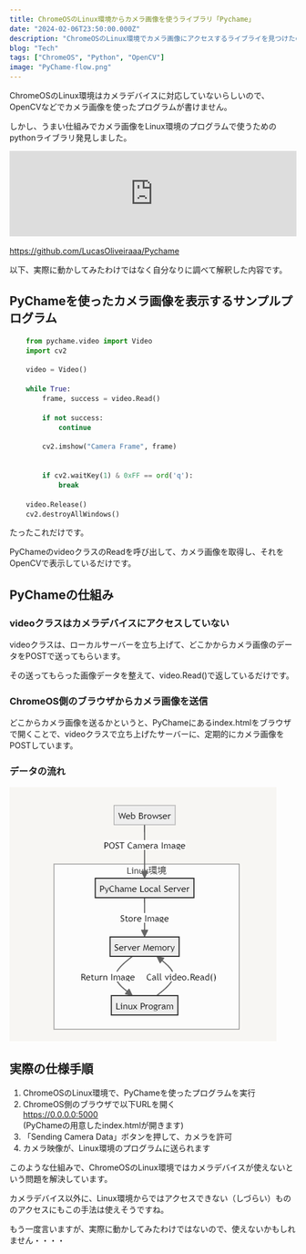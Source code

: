 ```yaml
---
title: ChromeOSのLinux環境からカメラ画像を使うライブラリ「Pychame」
date: "2024-02-06T23:50:00.000Z"
description: "ChromeOSのLinux環境でカメラ画像にアクセスするライブライを見つけたので紹介します"
blog: "Tech"
tags: ["ChromeOS", "Python", "OpenCV"]
image: "PyChame-flow.png"
---
```


ChromeOSのLinux環境はカメラデバイスに対応していないらしいので、OpenCVなどでカメラ画像を使ったプログラムが書けません。

しかし、うまい仕組みでカメラ画像をLinux環境のプログラムで使うためのpythonライブラリ発見しました。
<iframe title="LucasOliveiraaa/Pychame: A simple way to use the Chromebook integred camera within OpenCV" src="https://hatenablog-parts.com/embed?url=https://github.com/LucasOliveiraaa/Pychame" style="width:100%;height:150px; max-width:600px; margin-left:auto; margin-right:auto;" frameborder="0" scrolling="no" loading="lazy"></iframe>

https://github.com/LucasOliveiraaa/Pychame

以下、実際に動かしてみたわけではなく自分なりに調べて解釈した内容です。


## PyChameを使ったカメラ画像を表示するサンプルプログラム
``` python
    from pychame.video import Video
    import cv2

    video = Video()

    while True:
        frame, success = video.Read()

        if not success:
            continue

        cv2.imshow("Camera Frame", frame)


        if cv2.waitKey(1) & 0xFF == ord('q'):
            break

    video.Release()
    cv2.destroyAllWindows()
```
たったこれだけです。

PyChameのvideoクラスのReadを呼び出して、カメラ画像を取得し、それをOpenCVで表示しているだけです。

## PyChameの仕組み

### videoクラスはカメラデバイスにアクセスしていない
videoクラスは、ローカルサーバーを立ち上げて、どこかからカメラ画像のデータをPOSTで送ってもらいます。

その送ってもらった画像データを整えて、video.Read()で返しているだけです。

### ChromeOS側のブラウザからカメラ画像を送信

どこからカメラ画像を送るかというと、PyChameにあるindex.htmlをブラウザで開くことで、videoクラスで立ち上げたサーバーに、定期的にカメラ画像をPOSTしています。

### データの流れ

![](./PyChame-flow.png)

## 実際の仕様手順

1. ChromeOSのLinux環境で、PyChameを使ったプログラムを実行
2. ChromeOS側のブラウザで以下URLを開く  
   https://0.0.0.0:5000  
   (PyChameの用意したindex.htmlが開きます)
3. 「Sending Camera Data」ボタンを押して、カメラを許可
4. カメラ映像が、Linux環境のプログラムに送られます



このような仕組みで、ChromeOSのLinux環境ではカメラデバイスが使えないという問題を解決しています。

カメラデバイス以外に、Linux環境からではアクセスできない（しづらい）もののアクセスにもこの手法は使えそうですね。

もう一度言いますが、実際に動かしてみたわけではないので、使えないかもしれません・・・・
